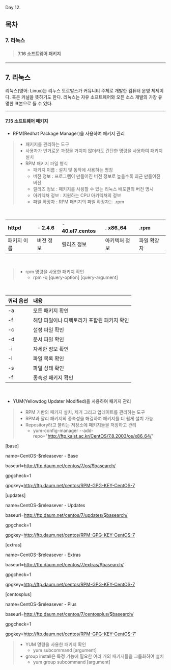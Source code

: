 Day 12.

## 목차
 
### 7. 리눅스

> #### 7.16 소프트웨어 패키지


------------
 
 
## 7. 리눅스
 
 
리눅스(영어: Linux)는 리누스 토르발스가 커뮤니티 주체로 개발한 컴퓨터 운영 체제이다. 혹은 커널을 뜻하기도 한다. 리눅스는 자유 소프트웨어와 오픈 소스 개발의 가장 유명한 표본으로 들 수 있다.


 ------------

 
 #### 7.15 소프트웨어 패키지

* RPM(Redhat Package Manager)을 사용하여 패키지 관리
> * 패키지를 관리하는 도구
> * 사용자가 번거로운 과정을 거치지 않더라도 간단한 명령을 사용하여 패키지 설치
> * RPM 패키지 파일 형식
>   + 패키지 이름 : 설치 및 동작에 사용하는 명칭
>   + 버전 정보 : 프로그램이 만들어진 버전 정보로 높을수록 최근 만들어진 버전
>   + 릴리즈 정보 : 패키지를 사용할 수 있는 리눅스 배포판의 버전 명시
>   + 아키텍처 정보 : 지원하는 CPU 아키텍쳐의 정보
>   + 파일 확장자 : RPM 패키지의 파일 확장자는 .rpm


<br>


|httpd|- 2.4.6|- 40.el7.centos|. x86_64|.rpm|
|:---|:---|:---|:---|:---|
|패키지 이름|버전 정보|릴리즈 정보|아키텍처 정보|파일 확장자|



<br>


> * rpm 명령을 사용한 패키지 확인
>   + rpm -q [query-option] [query-argument]


<br>


|쿼리 옵션|내용|
|:---|:---|
|-a|모든 패키지 확인|
|-f|해당 파일이나 디렉토리가 포함된 패키지 확인|
|-c|설정 파일 확인|
|-d|문서 파일 확인|
|-i|자세한 정보 확인|
|-l|파일 목록 확인|
|-s|파일 상태 확인|
|-f|종속성 패키지 확인|


<br>


* YUM(Yellowdog Updater Modified)을 사용하여 패키지 관리
> * RPM 기반의 패키지 설치, 제거 그리고 업데이트를 관리하는 도구
> * RPM과 달리 패키지의 종속성을 해결하여 패키지를 더 쉽게 설치 가능
> * Repository라고 불리는 저장소에 패키지들을 저장하고 관리
>   + yum-config-manager --add-repo="http://ftp.kaist.ac.kr/CentOS/7.8.2003/os/x86_64/"


[base]

name=CentOS-$releasever - Base

baseurl=http://ftp.daum.net/centos/7/os/$basearch/

gpgcheck=1

gpgkey=http://ftp.daum.net/centos/RPM-GPG-KEY-CentOS-7


[updates]

name=CentOS-$releasever - Updates

baseurl=http://ftp.daum.net/centos/7/updates/$basearch/

gpgcheck=1

gpgkey=http://ftp.daum.net/centos/RPM-GPG-KEY-CentOS-7


[extras]

name=CentOS-$releasever - Extras

baseurl=http://ftp.daum.net/centos/7/extras/$basearch/

gpgcheck=1

gpgkey=http://ftp.daum.net/centos/RPM-GPG-KEY-CentOS-7


[centosplus]

name=CentOS-$releasever - Plus

baseurl=http://ftp.daum.net/centos/7/centosplus/$basearch/

gpgcheck=1

gpgkey=http://ftp.daum.net/centos/RPM-GPG-KEY-CentOS-7'



> * YUM 명령을 사용한 패키지 확인
>   + yum subcommand [argument]
> * group install은 특정 기능에 필요한 여러 개의 패키지들을 그룹화하여 설치
>   + yum group subcommand [argument]

